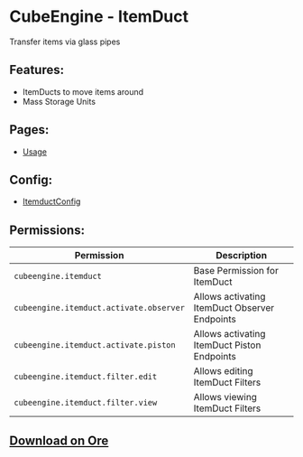 # CubeEngine - ItemDuct
Transfer items via glass pipes

## Features:
 - ItemDucts to move items around
 - Mass Storage Units

## Pages:
 - [Usage](cubeengine-itemduct-usage.md)

## Config:
 - [ItemductConfig](cubeengine-itemduct-config-itemductconfig.md)

## Permissions:

| Permission | Description |
| --- | --- |
| `cubeengine.itemduct` | Base Permission for ItemDuct |
| `cubeengine.itemduct.activate.observer` | Allows activating ItemDuct Observer Endpoints |
| `cubeengine.itemduct.activate.piston` | Allows activating ItemDuct Piston Endpoints |
| `cubeengine.itemduct.filter.edit` | Allows editing ItemDuct Filters |
| `cubeengine.itemduct.filter.view` | Allows viewing ItemDuct Filters |

## [Download on Ore](https://ore.spongepowered.org/CubeEngine/CubeEngine---ItemDuct)

